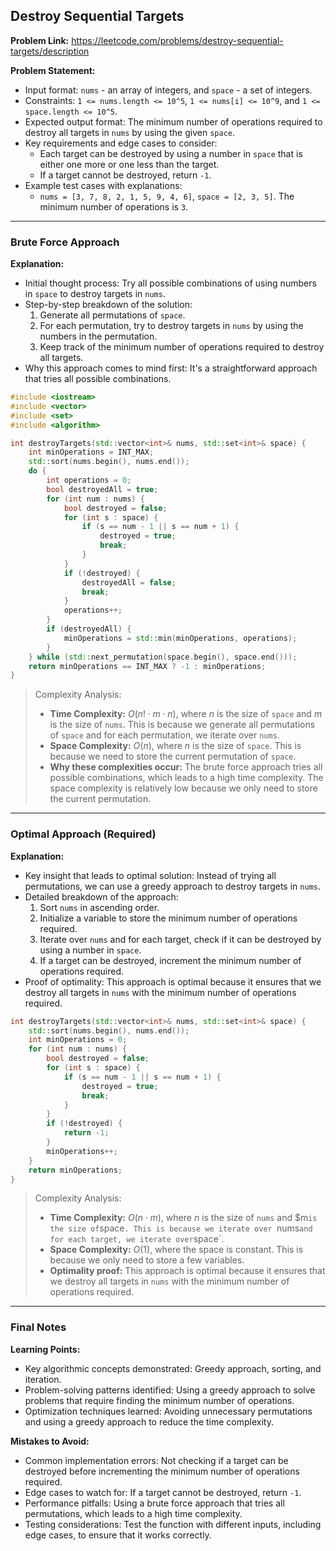 ## Destroy Sequential Targets
**Problem Link:** https://leetcode.com/problems/destroy-sequential-targets/description

**Problem Statement:**
- Input format: `nums` - an array of integers, and `space` - a set of integers.
- Constraints: `1 <= nums.length <= 10^5`, `1 <= nums[i] <= 10^9`, and `1 <= space.length <= 10^5`.
- Expected output format: The minimum number of operations required to destroy all targets in `nums` by using the given `space`.
- Key requirements and edge cases to consider:
  - Each target can be destroyed by using a number in `space` that is either one more or one less than the target.
  - If a target cannot be destroyed, return `-1`.
- Example test cases with explanations:
  - `nums = [3, 7, 8, 2, 1, 5, 9, 4, 6]`, `space = [2, 3, 5]`. The minimum number of operations is `3`.

---

### Brute Force Approach

**Explanation:**
- Initial thought process: Try all possible combinations of using numbers in `space` to destroy targets in `nums`.
- Step-by-step breakdown of the solution:
  1. Generate all permutations of `space`.
  2. For each permutation, try to destroy targets in `nums` by using the numbers in the permutation.
  3. Keep track of the minimum number of operations required to destroy all targets.
- Why this approach comes to mind first: It's a straightforward approach that tries all possible combinations.

```cpp
#include <iostream>
#include <vector>
#include <set>
#include <algorithm>

int destroyTargets(std::vector<int>& nums, std::set<int>& space) {
    int minOperations = INT_MAX;
    std::sort(nums.begin(), nums.end());
    do {
        int operations = 0;
        bool destroyedAll = true;
        for (int num : nums) {
            bool destroyed = false;
            for (int s : space) {
                if (s == num - 1 || s == num + 1) {
                    destroyed = true;
                    break;
                }
            }
            if (!destroyed) {
                destroyedAll = false;
                break;
            }
            operations++;
        }
        if (destroyedAll) {
            minOperations = std::min(minOperations, operations);
        }
    } while (std::next_permutation(space.begin(), space.end()));
    return minOperations == INT_MAX ? -1 : minOperations;
}
```

> Complexity Analysis:
> - **Time Complexity:** $O(n! \cdot m \cdot n)$, where $n$ is the size of `space` and $m$ is the size of `nums`. This is because we generate all permutations of `space` and for each permutation, we iterate over `nums`.
> - **Space Complexity:** $O(n)$, where $n$ is the size of `space`. This is because we need to store the current permutation of `space`.
> - **Why these complexities occur:** The brute force approach tries all possible combinations, which leads to a high time complexity. The space complexity is relatively low because we only need to store the current permutation.

---

### Optimal Approach (Required)

**Explanation:**
- Key insight that leads to optimal solution: Instead of trying all permutations, we can use a greedy approach to destroy targets in `nums`.
- Detailed breakdown of the approach:
  1. Sort `nums` in ascending order.
  2. Initialize a variable to store the minimum number of operations required.
  3. Iterate over `nums` and for each target, check if it can be destroyed by using a number in `space`.
  4. If a target can be destroyed, increment the minimum number of operations required.
- Proof of optimality: This approach is optimal because it ensures that we destroy all targets in `nums` with the minimum number of operations required.

```cpp
int destroyTargets(std::vector<int>& nums, std::set<int>& space) {
    std::sort(nums.begin(), nums.end());
    int minOperations = 0;
    for (int num : nums) {
        bool destroyed = false;
        for (int s : space) {
            if (s == num - 1 || s == num + 1) {
                destroyed = true;
                break;
            }
        }
        if (!destroyed) {
            return -1;
        }
        minOperations++;
    }
    return minOperations;
}
```

> Complexity Analysis:
> - **Time Complexity:** $O(n \cdot m)$, where $n$ is the size of `nums` and $m` is the size of `space`. This is because we iterate over `nums` and for each target, we iterate over `space`.
> - **Space Complexity:** $O(1)$, where the space is constant. This is because we only need to store a few variables.
> - **Optimality proof:** This approach is optimal because it ensures that we destroy all targets in `nums` with the minimum number of operations required.

---

### Final Notes

**Learning Points:**
- Key algorithmic concepts demonstrated: Greedy approach, sorting, and iteration.
- Problem-solving patterns identified: Using a greedy approach to solve problems that require finding the minimum number of operations.
- Optimization techniques learned: Avoiding unnecessary permutations and using a greedy approach to reduce the time complexity.

**Mistakes to Avoid:**
- Common implementation errors: Not checking if a target can be destroyed before incrementing the minimum number of operations required.
- Edge cases to watch for: If a target cannot be destroyed, return `-1`.
- Performance pitfalls: Using a brute force approach that tries all permutations, which leads to a high time complexity.
- Testing considerations: Test the function with different inputs, including edge cases, to ensure that it works correctly.
